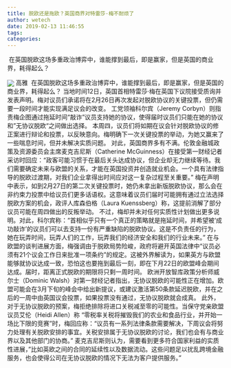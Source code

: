 ```yaml
---
title: 脱欧还是拖欧？英国商界对特雷莎·梅不耐烦了
author: wetech
date: 2019-02-13 11:46:55
tags: 
categories: 
---
```

 在英国脱欧这场多重政治博弈中，谁能撑到最后，即是赢家，但是英国的商业界，耗得起么？
<!-- more -->
<img align="center" border="0" src="https://imgcdn.yicai.com/uppics/images/2019/02/b9af8397426d68619ceece4026f4beeb.jpg" />
高雅
 在英国脱欧这场多重政治博弈中，谁能撑到最后，即是赢家，但是英国的商业界，耗得起么？
当地时间12日，英国首相特雷莎·梅在英国下议院接受质询并发表声明。梅对议员们承诺将在2月26日再次发起对脱欧协议的关键投票，但仍需要一段时间才能实现满足议会的改变。
工党领袖科尔宾（Jeremy Corbyn）则指责梅企图通过拖延时间“敲诈”议员支持她的协议，使得届时议员们只能在她的协议和”无协议脱欧“之间做出选择。
本周四，议员们将如期在议会针对脱欧协议的修正案进行辩论和投票，以反映意向。梅明确下一次关键投票的举动，为她又赢来了一些喘息时间，但并未解决实质问题。
对此，英国商界多有不满。伦敦金融城政策及资源委员会主席麦克吉尼斯（Catherine McGuinness）在接受第一财经记者采访时回应：“政客可能习惯于在最后关头达成协议，但企业却无力继续等待。我们需要确定未来与欧盟的关系，才能在英国投资并创造就业机会。一个具有法律指导的脱欧过渡期，对我们企业拿得出时间应对这一复杂过程至关重要。”
梅在声明中表示，如到2月27日的第二次关键投票时，她仍未拿出新版脱欧协议，那么会在非约束力投票中给议员们更多话语权。这意味着议员们届时可能拥有通过立法选择脱欧方案的机会，政评人库森伯格（Laura Kuenssberg）称，这提前消解了部分议员可能在周四做出的反叛举动。
不过，梅却并未对任何实质性计划做出更多说明。对此，科尔宾称：“首相似乎只有一个真正的策略就是拖延时间，并希望被‘成功敲诈’的议员们可以去支持一份有严重缺陷的脱欧协议。这是不负责任的行为，她在玩弄时间，玩弄人们的工作，玩弄我们的经济安全和我们的行业未来。”
在与欧盟的谈判进展方面，梅强调由于脱欧局势险峻，政府将避开英国法律中“议员必须有21个议会工作日来批准一项条约”的规定。这被外界解读为，如果英方与欧盟能够就协议达成一致，恐怕这也要拖到最后一刻，即在下月22日的欧盟峰会期间达成。届时，距离正式脱欧的期限将只剩一周时间。
欧洲开放智库政策分析师威尔士（Dominic Walsh）对第一财经记者指出，无协议脱欧的可能性正在增加。欧盟可能会在3月下旬的峰会中给出新提议，或建议激活第50条款延迟脱欧，并在之后的一周中由英国议会投票，如果投票没有通过，无协议脱欧就会成真。
此外，对于无协议脱欧的预案，梅拒绝排除将进口关税减至零的可能性。当保守党亲欧盟议员艾伦（Heidi Allen）称 “零税率关税将摧毁我们的农业和食品行业，并开始一场比下限的竞赛”时，梅回应称：“议员有一系列法律条款需要解决，下周议会将努力处理有关脱欧安排的事宜。关税安排属于无协议脱欧的讨论，我们也会有与商业界以及其他部门的协商。”
麦克吉尼斯则认为，需要看到更多符合国家利益的实质性进展，”比如英欧之间的合同的延续性以及数据流动。这些问题足以扰乱跨境金融服务，也会使得公司在无协议脱欧的情况下无法为客户提供服务。”
 
 
